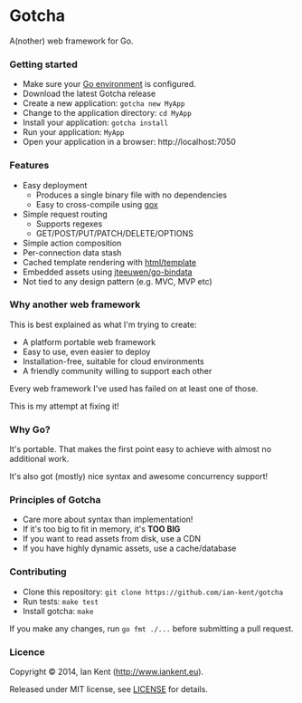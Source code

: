 Gotcha
======

A(nother) web framework for Go.

### Getting started

* Make sure your [Go environment](http://golang.org/doc/install) is configured.
* Download the latest Gotcha release
* Create a new application: ```gotcha new MyApp```
* Change to the application directory: ```cd MyApp```
* Install your application: ```gotcha install```
* Run your application: ```MyApp```
* Open your application in a browser: http://localhost:7050

### Features

* Easy deployment
  * Produces a single binary file with no dependencies
  * Easy to cross-compile using [gox](https://github.com/mitchellh/gox)
* Simple request routing
  * Supports regexes
  * GET/POST/PUT/PATCH/DELETE/OPTIONS
* Simple action composition
* Per-connection data stash
* Cached template rendering with [html/template](http://golang.org/pkg/html/template)
* Embedded assets using [jteeuwen/go-bindata](https://github.com/jteeuwen/go-bindata)
* Not tied to any design pattern (e.g. MVC, MVP etc)

### Why another web framework

This is best explained as what I'm trying to create:

* A platform portable web framework
* Easy to use, even easier to deploy
* Installation-free, suitable for cloud environments
* A friendly community willing to support each other

Every web framework I've used has failed on at least one of those.

This is my attempt at fixing it!

### Why Go?

It's portable. That makes the first point easy to achieve with
almost no additional work.

It's also got (mostly) nice syntax and awesome concurrency support!

### Principles of Gotcha

* Care more about syntax than implementation!
* If it's too big to fit in memory, it's **TOO BIG**
* If you want to read assets from disk, use a CDN
* If you have highly dynamic assets, use a cache/database

### Contributing

* Clone this repository: ```git clone https://github.com/ian-kent/gotcha```
* Run tests: ```make test```
* Install gotcha: ```make```

If you make any changes, run ```go fmt ./...``` before submitting a pull request.

### Licence

Copyright ©‎ 2014, Ian Kent (http://www.iankent.eu).

Released under MIT license, see [LICENSE](LICENSE.md) for details.
